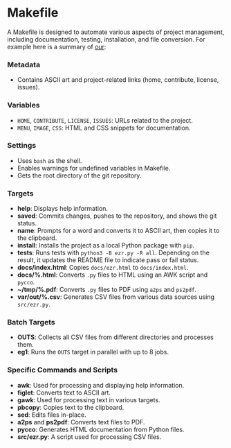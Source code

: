 # Makefile

A Makefile is designed to automate various aspects of project management, including documentation, 
testing, installation, and file conversion.
For example here is a summary of [our](../Makefile):

### Metadata
- Contains ASCII art and project-related links (home, contribute, license, issues).

### Variables
- `HOME`, `CONTRIBUTE`, `LICENSE`, `ISSUES`: URLs related to the project.
- `MENU`, `IMAGE`, `CSS`: HTML and CSS snippets for documentation.

### Settings
- Uses `bash` as the shell.
- Enables warnings for undefined variables in Makefile.
- Gets the root directory of the git repository.

### Targets
- **help**: Displays help information.
- **saved**: Commits changes, pushes to the repository, and shows the git status.
- **name**: Prompts for a word and converts it to ASCII art, then copies it to the clipboard.
- **install**: Installs the project as a local Python package with `pip`.
- **tests**: Runs tests with `python3 -B ezr.py -R all`. Depending on the result, it updates the README file to indicate pass or fail status.
- **docs/index.html**: Copies `docs/ezr.html` to `docs/index.html`.
- **docs/%.html**: Converts `.py` files to HTML using an AWK script and `pycco`.
- **~/tmp/%.pdf**: Converts `.py` files to PDF using `a2ps` and `ps2pdf`.
- **var/out/%.csv**: Generates CSV files from various data sources using `src/ezr.py`.

### Batch Targets


- **OUTS**: Collects all CSV files from different directories and processes them.
- **eg1**: Runs the `OUTS` target in parallel with up to 8 jobs.

### Specific Commands and Scripts
- **awk**: Used for processing and displaying help information.
- **figlet**: Converts text to ASCII art.
- **gawk**: Used for processing text in various targets.
- **pbcopy**: Copies text to the clipboard.
- **sed**: Edits files in-place.
- **a2ps** and **ps2pdf**: Converts text files to PDF.
- **pycco**: Generates HTML documentation from Python files.
- **src/ezr.py**: A script used for processing CSV files.


